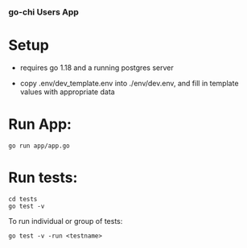 ### go-chi Users App

# Setup

- requires go 1.18 and a running postgres server

- copy .env/dev_template.env into ./env/dev.env, and fill in template values with appropriate data

# Run App:

    go run app/app.go

# Run tests:

    cd tests
    go test -v

  To run individual or group of tests:

    go test -v -run <testname>
